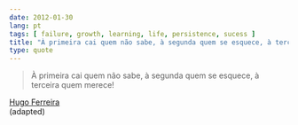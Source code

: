 ```yaml
---
date: 2012-01-30
lang: pt
tags: [ failure, growth, learning, life, persistence, sucess ]
title: "À primeira cai quem não sabe, à segunda quem se esquece, à terceira"
type: quote
---
```


> À primeira cai quem não sabe, à segunda quem se esquece, à terceira
> quem merece!

[Hugo Ferreira](http://ferreira.cc)\
(adapted)

